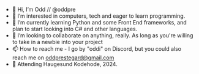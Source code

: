 - 👋 Hi, I’m Odd // @oddpre
- 👀 I’m interested in computers, tech and eager to learn programming.
- 🌱 I’m currently learning Python and some Front End frameworks, and plan to start looking into C# and other languages.
- 💞️ I’m looking to collaborate on anything, really. As long as you're willing to take in a newbie into your project
- 📫 How to reach me - I go by "oddi" on Discord, but you could also reach me on oddprestegard@gmail.com
- 🤖 Attending Haugesund Kodehode, 2024.
<!---
oddpre/oddpre is a ✨ special ✨ repository because its `README.md` (this file) appears on your GitHub profile.
You can click the Preview link to take a look at your changes.
--->
